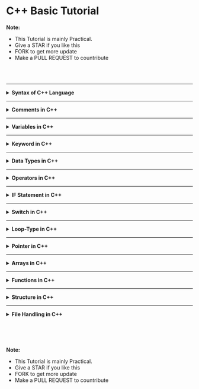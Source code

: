 # C++ Basic Tutorial

**Note:** 
 - This Tutorial is mainly Practical.
 - Give a STAR if you like this 
 - FORK to get more update
 - Make a PULL REQUEST to countribute


<br><br>



<hr>

<details>
<summary><b> Syntax of C++ Language </b></summary>

<img>


- **iostream**
	1. It stands for input output stream
	2. It is a collection of predefined functions/methods
	3. It is also called library of C++
	
- **include**
	1. To include the header file into the program
	
- **#**
	1. It is called preprocessor
	2. It includes the library of C++ into the program before the execution of program
	
- **conio**
	1. It stsands for console input output
	2. It is used to show the ouput on console window
	
- **void**
	1. It is a keyword 
	2. It indicate that no one value is being returned by the function
	3. If we use anyother keyword like `int, float, char` etc in place of void then we will use return keyword
	
- **main**
	1. It is the function which is called the entry point of any program
	2. The execution of any program starts from the main function
	3. If in a program there is only one function then it should be main function

- **clrscr**  
	1. It stands for clear screen
	2. It is a predefined function which is used to clear the output screen
	3. It acts like a duster on output screen
	3. It is define in the `conio.h` header file

- **cout**
	1. It is a keyword which is used to print data or information on the output screen
	2. It is always use with insertion operator

- **getch**
	1. It is a predefine function which is used to hold the output screen
	2. It acts like a duster on the output screen
	3. It is define in the `conio.h` header file

</details>




<hr>

<details><summary><b>Comments in C++</b></summary>



</details>




<hr>

<details><summary><b>Variables in C++</b></summary>

  - <details><summary><b>Variables</b></summary>

      - **Definition**
     	1. It is a name of storage space which is used to store data
     	2. It's value is changable
     	3. It always contains last value stored to it
     	4. It's always declare with data type

      - **Varable Declaration**

		```
			int rollno;
			float marks;
			char grade;
	
		```

		Here:
        - rollno is a variable of type int
        - marks is a variable of type float
        -  grade is a variable of type char

      - **Variable Initialization**

		```
			int rollno=201
			float marks=85.6
			char grade='A'

		```

		Here:
        - 201 is the value of rollno
        - 85.6 is the value of marks
        - A is the value of grade (Character value is always written in single quotes)

      - **Rules to declare a variable**
     	1. The first letter of a variable should be alphabet or underscore(_)
     	2. The first letter of a variable should not be digit
     	3. After first character it may be combination of alphabets and digits
     	4. Blank space are not allowed in variable name 
     	5. Variable name should not be a keyword 

	</details>

  - <details><summary><b>Constant in C++</b></summary>

      - **Definition**
        1. An elemnt of program whose value can not be changed at the time of execution of program is called constant
        2. It is also called 'literals'
        3. It may be int, float and char data type

      - **Rules for constructing integer constant**
        1. It must have atleast one digit
        2. It must not have a decimal point
        3. It may be positive (+ve) or negative (-ve)
        4. The range of integer constant is between -32768 to +32767
        5. No comma or blank sppace are allowed in integer constant

      - **Rules for constructing floating constant**
        1. It must have atleast one digit
        2. It must not have a decimal point
        3. It may be positive or negative
        4. No comma or blank sppace are allowed in floating constant


      - **Rules for constructing character constant**
        1. It is a single alphabet, digit, or special symbol
        2. The length of character constant is 1 character
        3. Charcter constant is enclosed within single quotes (Example: char c='A';)


      - **Use of constant in program**
		There are two way of using constants in the C/C++ program 

        - Using const
        - Using #define


    </details>


  - <details><summary><b>Storage classes in C++</b></summary>



    </details>

</details>



<hr>

<details><summary><b>Keyword in C++</b></summary>

- **Definition**
	1. The word that has a predefined meaning is called keywords
	2. It's functionality is also predefined
	3. It can not be used as an identifier

- **Keywords in C++ are givien below:**

	```
	1. default
	2. float
	3. register
	4. struct
	5. volatile
	6. break
	7. do
	8. for
	9. return
	10. switch
	11. while
	12. case
	13. double
	14. goto
	15. short
	16. typedef
	17. char
	18. else
	19. if
	20. signed
	21. union
	22. const
	23. enum
	24. int
	25. sizeof
	26. unsigned
	27. countinue
	28. extern
	29. long
	30. static
	31. void
	32. auto

	```


</details>




<hr>

<details><summary><b>Data Types in C++</b></summary>

- **Definition**
	1. It is a type of data which is used in the program
	2. There are many predefined data types in C/C++ library like `int,char, float` etc
	
	<img>

- **Integer Type**

	<img>


- **Float Type**

	<img>


- **Character Type**

	<img>


</details>



<hr>

<details><summary><b>Operators in C++</b></summary>



</details>





<hr>

<details><summary><b>IF Statement in C++</b></summary>



</details>




<hr>

<details><summary><b>Switch in C++</b></summary>



</details>





<hr>

<details><summary><b>Loop-Type in C++</b></summary>



</details>





<hr>

<details><summary><b>Pointer in C++</b></summary>



</details>





<hr>

<details><summary><b>Arrays in C++</b></summary>

  - <details><summary><b>Function </b></summary>

	  - **Definition**

    </details>

  - <details><summary><b>Function </b></summary>

	  - **Definition**

    </details>





</details>



<hr>

<details><summary><b>Functions in C++</b></summary>

  - <details><summary><b>Function </b></summary>

    - **Definition**
  
	   1. It is a collection of statement that performs a specific task
	   2. It execute when it is called by its name
	   3. A large program is devided into a number of small building block for simplicity and this building block is called function
	   4. We can call a function again and again
	   5. The most important features of function is code reusability
	   6. The C library provides many pre-defined functions 
		<br>

    - **Syntax**

		<img>


		<br><br>
		
		<img>

		<br>

    - **Key point about the function**
  
		- **Function Declaration:** At this stage the function is declared. 
  
		 For example: `void add()`

			
		- **Function Definition:** This is the place where actual code is written to perform the task.

		 For example


		```

			void add()
			{
				int x,y=20,z=30;
				x=y+z;
				cout<<"Add="<<x;
			};

		```

		

		- **Function Calling:** At this stage the function is called.

			For example: `add();`
			


    - **Complete Example**


		```

			#include <iostream>
			using namespace std;
			void add(); 	// function declarartion
			void add() 	// function definition
			{
				int x,y=20,z=30;
				x=y+z;
				cout<<"Add="<<x;
			}
			int main()
			{
				add(); 	// function calling
			}
		
	
		```

	- **Types of Function**

		There are two types of function
  
    	- **Predefined Function**
  
		The function which is predefined in the library is called predefined function. 
		Example:- `printf(), scanf(), clrscr(), getch()` etc


        - **Userdefined Function**
  
		The function is made by the user is called userdefined function.
		Example:- `add(), sub(), multi(). div()` [**Note:**  These are userdefined name, it may different]


	- **Category of Userdefined Function**
  
		There are four category of userdefined function:

  		- Function with no return type and no parameter
        - Function with no return type and with parameter
        - Function with return type and no parameter
        - Function with return type and parameter
  


	- **Function with no return type and no parameter**

		The function in which there is no value returning by that function is called **Function with no return type and no parameter**

		```

		#include<iostream>
		using namespace std;
		void add() 	// function definition
		{
			int x,y=20, z=30;
			x=y+z;
			cout<<"Add="<<x;
		}
		int main()
		{
			add(); 	// function calling
		}


		/*
		### Output ###
		Add=50
		*/

		```

		In the above example there is no parameter and no return type


	- **Function with no return type and with parameter**

		The function in which there is some parameter and there is no value returning by that function is called **Function with no return type and with parameter**


		```

		#include<iostream>
		using namespace std;
		void add(int y,int z) 	// function definition
		{
			int x;
			x=y+z;
			cout<<"Add="<<x;
		}
		int main()
		{
			add(10,20); 	// function calling
		}


		/*
		### Output ###
		Add=30
		*/

		```


		In the above example, there are two parameter of "integer" type namely 'y' and 'z' .

		There at the time of calling two integer value will be passed in which first will assign to y and second will assign to z.


	- **Function with return type and with no parameter**


		The function in which there is no parameter and there is some value returning by that function is called **Function with return type and with no parameter**


		```

		#include<iostream>
		using namespace std;
		void add() 	// function definition
		{
			int x,y=20,z=30;
			x=y+z;
			return x;
		}
		int main()
		{
			int rs=add(); 	// function calling
			cout<<"Add="<<rs; 
		}


		/*
		### Output ###
		Add=50
		*/

		```


		In the above example, there is no parameter but the function will return integer value because there is **int** keyword in the place of return type and return value will assign to variable **rs**.



	- **Function with return type and with parameter**	

		The function in which there is some parameter and there is some value returning by that function is called **Function with return type and with parameter**


		```

		#include<iostream>
		using namespace std;
		void add(int y,int z) 	// function definition
		{
			int x;
			x=y+z;
			return x;
		}
		int main()
		{
			int rs=add(50,30) 	// function calling
			cout<<"Add="<<rs;
		}


		/*
		### Output ###
		Add=80
		*/

		```


		In the above example, there is no parameter but the function will return integer value because there is **int** keyword in the place of return type and returned value will assign to variables **rs**



	- **Calling of Function**

		There are two ways of calling function:

		- Call By Value
		- Call By Reference


	- **Call By Value**

		In this type of calling a function direct value is passed at the time of calling.


		```

		#include<iostream>
		using namespace std;
		void add(int y,int z) 	// function definition
		{
			int x;
			x=y+z;
			cout<<"Add="<<x;
		}
		int main()
		{
			add(10,20); 	// function calling
		}


		/*
		### Output ###
		Add=30
		*/

		```

		In the above example we can see that direct value is passed at the time of calling.


	- **Call By Reference**


		1. In ths type of calling a function, the reference of the value is passed at the time of calling
		2. Reference is also called address
		3. When the address of data is passed at the time of calling so it is neccessary to use **pointer** in the place of parameter.
		4. For better understanding, see the example below:-


	 
	
		```

		#include<iostream>
		using namespace std;
		void sum(int *p,int *q) 	// function definition
		{
			int result=*p + *q;
			cout<<"Sum="<<result;
		}
		int main()
		{
			int x=10, y=20;
			// reference of variable is get using ampersand(&) operator
			sum(&x,&y); 	// function calling with refrence/address
		}


		/*
		### Output ###
		Add=30
		*/

		```


		In the above example, we can see that **x** and **y** are normal variable and reference of that variables are passed at the time of calling.


	- **Function with default value**

		- In this type of function, the functions contains a number of parameter with some initial value 
			**[for example: `void sum(int x=10,int y=20)`]**
		- At the etime of calling if there is no value is passed
			**[for example: `sum();`]** 
			then the default value will be x=10 and y=20, but if value passed 
			**[for example: `sum(5,6);`]** 
			then the value will be x=5 and y=6

		- For better understanding see the example below:


		```

		#include<iostream>
		using namespace std;
		void sum(int x=10,int y=20) 	// function definition
		{
			int result=x + y;
			cout<<"Add="<<result<<"\n";
		}
		int main()
		{
			int x=10, y=20;
			cout<<"Without value\n";
			sum(); 	// function calling without value
			cout<<"With value\n";
			sum(5,6); 	// function calling with value
			
		}


		/*
		### Output ###
		Without value
		Add=30
		With value
		Add=11
		*/

		```



	- **Passing Array to Function**

		In this type of function, there is an array in the place of parameter
		**[for example: `void sum(int ar[5])`]** and its value is passed at the time of calling.


		```

		#include<iostream>
		using namespace std;
		void sum(int ar[5]) 	// function definition
		{
			int s=0;
			for(int i=0;i<5;i++)
			s=s+ar[i];
			cout<<"Total suum of element="<<s;
		}
		int main()
		{
			int x[5]={10,20,50,40,60};
			sum(x); 	// function calling with array
			
		}


		/*
		### Output ###
		Total sum of element=180
		*/

		```

		In the above example, we can see that there is an array **ar[5]** in place of parameter and there as another array **x[5]={10,20,50,40,60}** and it is passed at the etime of calling therefore the value of array x will be copied into array ar.


	- **Recursion**


		The process of calling a function by itself is called **Recursion** and the function that calls itself is called **Recursive Function**.


		*Factorial of any Number using recursion <br> Factorial of 5=5*4*3*2*1*


		```

		#include<iostream>
		using namespace std;
		void factorial(int no,int f) 	// function definition
		{
			if(no>=1)
			{
				f=f*no;
				no--;
				factorial(no,f);
			}
			else
			cout<<"Factorial ="<<f;
		}
		int main()
		{
			int n;
			cout<<"Enter any number to find factorial\n";
			cin>>n;
			factorial(n,1); 	// function calling with array
			
		}


		/*
		### Output ###
		Enter any number to find factorial
		6
		Factorial =720
		*/

		```

	
		<a href="/Simple%20Programs/FUNCTION/Function%20Program%20List.md">Click for Practical Program</a>

  	</details>


  - <details><summary><b>String Function</b></summary>

	- **Definition**
  
	   1. Sring is a collection of character
	   2. C does not support string data type. Therefore char data type is used to make string
	   3. String in C is stored in single dimension character array
	   4. There are many predefined string function in C library
	   5. All the string functions are predefined in `string.h` header file


		<img>


    - **strlen(s)**

		```

		#include<iostream.h>
		#include<conio.h>
		#include<string.h>
		int main()
		{
			char name[200]="Easy";
			cout<<strlen(name);
			return 0;
		}


		/*
		### Output ###
		4 	// because there is 4 character in Easy
		*/

		```


		<br><br>

    - **strcpy(s1,s2)**

		```

		#include<iostream.h>
		#include<conio.h>
		#include<string.h>
		int main()
		{
			char name1[200]="Prosper";
			char name2[200]="Nemo";
			strcpy(name1,name2);
			cout<<name1;
			return 0;
		}


		/*
		### Output ###
		Nemo
		*/

		```

		<br><br>

    - **strcmp(s1,s2)**


		```

		#include<iostream.h>
		#include<conio.h>
		#include<string.h>
		int main()
		{
			char s1[200]="Easy";
			char s2[200]="Easy";
			if(strcmp(s1,s2)==0);
			{
				cout<<"string s1 and string s2 are same.";
			}
			else
			{
				cout<<"string s1 and string s2 are not same.";
			}
			return 0;
		}


		/*
		### Output ###
		string s1 and string s2 are same.
		*/

		```

		<br><br>



	- **strcat(s1,s2)**


		```

		#include<iostream.h>
		#include<conio.h>
		#include<string.h>
		int main()
		{
			char s1[200]="Easy";
			char s2[200]="Programming";
			cout<<,strcat(s1,s2);
			return 0;
			
		}


		/*
		### Output ###
		Easy Programming
		*/

		```

		<br><br>


	- **strrev(s)**


		```

		#include<iostream.h>
		#include<conio.h>
		#include<string.h>
		int main()
		{
			char s1[200]="ABCD";
			cout<<,strrev(s);
			return 0;
			
		}


		/*
		### Output ###
		DCBA
		*/

		```

		<br><br>



	- **strupr(s)**


		```

		#include<iostream.h>
		#include<conio.h>
		#include<string.h>
		int main()
		{
			char s[200]="Easy";
			cout<<,strupr(s);
			return 0;
			
		}


		/*
		### Output ###
		EASY
		*/

		```

		<br><br>


	- **strlwr(s)**


		```

		#include<iostream.h>
		#include<conio.h>
		#include<string.h>
		int main()
		{
			char s[200]="Easy";
			cout<<,strlwr(s);
			return 0;
			
		}


		/*
		### Output ###
		easy
		*/

		```

		<br><br>


	


		<a href="/Simple%20Programs/FUNCTION/String%20Program%20List.md">Click for Practical Program</a>
	
  

    </details>

  - <details><summary><b>Math Function</b></summary>
  
    - **Definition**
  
	   1. It is used to perform the mathematical related operation
	   2. There are many predefined math function in C libray
	   3. All the math function are predefined in `math.h` header file


		<img>


		<br><br>

    - **Example:**

		```

		#include<iostream.h>
		#include<conio.h>
		#include<math.h>
		int main()
		{
			float a=2;
			cout<<"sin(2)="<<sin(a)<<"\n";
			cout<<"sin(2)="<<cos(a)<<"\n";
			cout<<"sin(2)="<<tan(a)<<"\n";
			cout<<"sin(2)="<<exp(a)<<"\n"; 	// exponential
			cout<<"sin(2)="<<log(a)<<"\n";	 // natural log
			cout<<"sin(2)="<<log10(a)<<"\n"; 	// log10
			cout<<"sin(2)="<<sqrt(a)<<"\n"; 	// square root
			cout<<"sin(2)="<<cbrt(a)<<"\n"; 	// cube root
			return 0;
		}


		/*
		### Output ###
		sin(2)=0.909
		cos(2)=-0.416
		tan(2)=-2.185
		exp(2)=7.389
		log(2)=0.693
		log10(2)=0.301
		sqrt(4)=2
		cbrt(27)=3
		*/
			

		```

		
    - **floor() function:- It always return minimum round off value**

		

		```

		#include<iostream.h>
		#include<conio.h>
		#include<math.h>
		int main()
		{
			cout<<"sin(2)="<<floor(2.3)<<"\n";
			cout<<"sin(2)="<<floor(2.5)<<"\n";
			cout<<"sin(2)="<<floor(2.8)<<"\n";
			return 0;
		}


		/*
		### Output ###
		2.0
		2.0
		2.0
		*/


		```



	- **ceil() function:- It always return maximum round of value**

		

		```

		#include<iostream.h>
		#include<conio.h>
		#include<math.h>
		int main()
		{
			cout<<"sin(2)="<<ceil(2.3)<<"\n";
			cout<<"sin(2)="<<ceil(2.5)<<"\n";
			cout<<"sin(2)="<<ceil(2.8)<<"\n";
			return 0;
		}


		/*
		### Output ###
		3.0
		3.0
		3.0
		*/
			

		```



	- **round() function**

		

		```

		#include<iostream.h>
		#include<conio.h>
		#include<math.h>
		int main()
		{
			cout<<"sin(2)="<<round(2.3)<<"\n";
			cout<<"sin(2)="<<round(2.5)<<"\n";
			cout<<"sin(2)="<<round(2.8)<<"\n";
			return 0;
		}


		/*
		### Output ###
		2.0
		3.0
		3.0
		*/
			

		```

   
   
   </details>


</details>


<hr>

<details><summary><b>Structure in C++</b></summary>

  - <details><summary><b>Structure </b></summary>

    - **Definition**
  
	   1. It is a collection of data of different data type
	   2. It is a user define data type
	   3. Data can be of `int, char, float, double` etc data type
	   4. We can access the member of structure by making the variable of structure
	   5. `struct` keyword is used to create a structure


    - **Syntax**

		<img>


		<br><br>

    - **Example:**

		```

			struct student
			{
				char name[200];
				int rollno;
				float marks;
			};

		```

		Here: 
    	1. student is the name of structure
    	2. struct is a keyword


    - **Example:- Write a program to store and display the student name, rollno and marks**


		```

			#include <iostream.h>
			#include <string.h>
			struct student
			{
				char name[200];
				int rollno;
				float marks;
			};
			int main()
			{
				struct student student1; 	// declaring structure variable
				strcpy(student1.name,"Nemo");
				student1.rollno=201;
				student1.marks=85.9;
					cout<<"Student Name="<<student1.name<<"\n";
					cout<<"Student Rollno="<<student1.rollno<<"\n";
					cout<<"Student Marks="<<student1.marks<<"\n";
			}
		
	
			### output ###
			Student Name=Nemo
			Student Rollno=201
			Student Marks=85.9

		```


	<a href="/C%2B%2B%20Basic%20Tutorials/Simple%20Programs/STRUCTURE/Structure%20Program%20List.md">Click for Practical Program</a>

  	</details>


  - <details><summary><b>Union</b></summary>

	- **Definition**
  
	   1. It is a collection of data of different data type
	   2. It is a user define data type
	   3. Data can be of `int, char, float, double` etc data type
	   4. We can access the member of union by making the variable of union
	   5. `union` keyword is used to create a union
	   6. **Note:** Union does not support multiple value simultaneously. <br> It can only store one value at a time.


    - **Syntax**

		<img>


		<br><br>

    - **Example:**

		```

			union student
			{
				char name[200];
				int rollno;
				float marks;
			};

		```

		Here: 
    	1. student is the name of union
    	2. union is a keyword


    - **Example:- Write a program to store and display the student name, rollno and marks**

		**Note:** 
		- Union will show only one last value correct cause it can store only single value at a time
		- I am writing this program here so you can understsand difference b/w structure and union better


		```

			#include <iostream.h>
			#include <string.h>
			union student
			{
				char name[200];
				int rollno;
				float marks;
			};
			int main()
			{
				union student student1; 	// declaring structure variable
				strcpy(student1.name,"Nemo");
				student1.rollno=201;
				student1.marks=85.9;
					cout<<"Student Name="<<student1.name<<"\n";
					cout<<"Student Rollno="<<student1.rollno<<"\n";
					cout<<"Student Marks="<<student1.marks<<"\n";
			}
		
	
			### output ###
			Student Name=garbage value
			Student Rollno=garbage value
			Student Marks=85.9

		```


	<a href="/C%2B%2B%20Basic%20Tutorials/Simple%20Programs/STRUCTURE/Union%20Program%20List.md">Click for Practical Program</a>
	
  

    </details>

  - <details><summary><b>Enumeration</b></summary>
  
    - **Definition**
  
	   1. It is a collection of named integer constant
	   2. It is a user define data type
	   3. `enum` keyword is used to create a enumeration
	   4. **Note:** Union does not support multiple value simultaneously. <br> It can only store one value at a time.


    - **Syntax**

		<img>


		<br><br>

    - **Example:**

		```

			enum week {sunday,monday,tuesday,wednesday,thursday,friday,saturday};

		```

		Here: 
    	1. enum is a keyword
    	2. week is the name of union and its a user defined data type
    	3. sunday,monday,tuesday,wednesday,thursday,friday,saturday are the values of enum


	- **Default numerical value of the member of enum is given below:**

		- Default value of sunday is 0
		- Default value of monday is 1
		- Default value of tuesday is 2
		- Default value of wednesday is 3
		- Default value of thursday is 4
		- Default value of friday is 5
		- Default value of saturday is 6

		for better understanding, see the below example:


    - **Example 1:-**

		

		```

			#include <iostream.h>
			using namespace std;
			enum week {sunday,monday,tuesday,wednesday,thursday,friday,saturday};
			int main()
			{
				enum week obj;
				obj=wednesday;
				cout<<"Value of wenesday"<<obj;
			}
			
	
			### output ###
			Value of wenesday=3
			

		```



	- **Example:- We can aslo change the default value of member of enum**

		

		```

			#include <iostream.h>
			using namespace std;
			enum week {sunday=20,monday=50,tuesday=18,wednesday=95,thursday=84,friday=60,saturday=55};
			int main()
			{
				enum week obj;
				obj=wednesday;
				cout<<"Value of wenesday"<<obj;
			}
			
	
			### output ###
			Value of wenesday=95
			

		```




	<a href="/C%2B%2B%20Basic%20Tutorials/Simple%20Programs/STRUCTURE/Enumeration%20Program%20List.md">Click for Practical Program</a>
   
   
   
   </details>


</details>





<hr>

<details><summary><b>File Handling in C++</b></summary>


- **Definition**
  

	1. File handling is mechanism to store the output of a program into a file and read from the file on the disk permanently

	2. `fstream` header file is used to perform file operator in C++, this header file provides many classes `(ifstream, ofstream, fstream)` to read from a file and write into a file

	3. **ofstream:** This data type represenets the output file stream and is used to create files and to write information to files

	4. **ifstream:** This data type represents the input file stream and is used to read information from files

	5. **fstream:** This data type represents the file stream generally, and has the capabilities of both `ofstream` and `ifstream` which means it can create files, write information to files, and read information from files.






- **Operation on File**


	1. Opening of file
	2. Writing into a file
	3. Appending data into a file
	4. Reading from a file
	5. Closing of file




- **File Opening Modes**
  

	- In C++ File can be open in different mode to perform read and write operation on a file.
	- `open()` function is used to open a file 
	- open functions takes two arguments
	`open(const char *filename, ios::openmode mode);`
	- Different file opening mode is given below:

	<img> Table<img>




<br>

- **Writing into a file**

	```
	#include <iostream>
	#include <fstream>
	using namespace std;
	int main() {
		ofstream ofile; 	// making object of class ofstream
		ofile.open("easy.txt"); 	// open "easy.txt" for writing data

		// write to a file
		ofile << "Nemonet TYP" << end1;
		ofile << "An ISO 9001:2023 Certified Programmer" << end1;
		ofile.close(); 	// close the file
		return 0;
	}

	```


<br>

- **Reading from a file**


	```
	#include <iostream>
	#include <fstream>
	using namespace std;
	int main() 
	{
		char str[100]; 	// Declaring variables to store data from file
		ifstream ifile; 	// making object of class ifstream
		ifile.open("easy.txt"); 	// open "easy.txt" for reading
		cout << "Content of easy.txt file is given below :-"<<end1;

		// while the end of file [ eof() ] is not reached
		while (!ifile.eof()) {
			ifile.getline(str, 100); 	// read a line from file
			cout << str << end1; 	// print the file content
		}
		ifile.cose(); 	// close the file
	}

	```

<br>


- **Example: Count number of alphabet in a file**
  

	```
	#include <iostream>
	#include <fstream>
	using namespace std;
	int main() 
	{
		ifstream fin("easy.txt");
			char ch;
			int i,alpha=0;
			while(fin)
			{
				fin.get(ch);
				i=ch;
				if((i >=65 && i <=90) || (i >=97 && i <=122))
				alpha++;
			}
			cout<<"\n No. of alphabelt in easy.txt file : "<<alpha;
	}

	/* 
	easy.txt must exist in your system
	*/

	```

<br>

- **Example: Count number of digits in a file**
  

	```
	#include <iostream>
	#include <fstream>
	using namespace std;
	int main() 
	{
		ifstream fin("easy.txt");
			char ch;
			int i,digit=0;
			while(fin)
			{
				fin.get(ch);
				i=ch;
				if(i >=48 && i <=57)
				dgit++;
			}
			cout<<"\n No. of digits in easy.txt file : "<<digit;
	}

	/* 
	easy.txt must exist in your system
	*/

	```

<br>

- **Example: Count number of special symbol in a file**
  

	```
	#include <iostream>
	#include <fstream>
	using namespace std;
	int main() 
	{
		ifstream fin("easy.txt");
			char ch;
			int i,ss=0;
			while(fin)
			{
				fin.get(ch);
				i=ch;
				if((i >=65 && i <=90) || (i >=97 && i <=122))
				{}
				else if(i >=48 && i <=57)
				{}
				else
				ss++;
			}
			cout<<"\n No. of special symbol in easy.txt file : "<<ss;
	}

	/* 
	easy.txt must exist in your system
	*/

	```

<br>


- **Example: Count number of space in a file**
  

	```
	#include <iostream>
	#include <fstream>
	using namespace std;
	int main() 
	{
		ifstream fin("easy.txt");
			char ch;
			int i,space=0;
			while(fin)
			{
				fin.get(ch);
				i=ch;
				if(ch=='')
				space++;
			}
			cout<<"\n No. of space in easy.txt file : "<<space;
	}

	/* 
	easy.txt must exist in your system
	*/

	```

</details>

<br><br><br>



**Note:** 
 - This Tutorial is mainly Practical.
 - Give a STAR if you like this 
 - FORK to get more update
 - Make a PULL REQUEST to countribute









